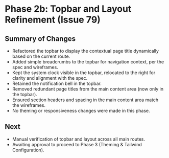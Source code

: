 # Phase 2b: Topbar and Layout Refinement (Issue 79)

## Summary of Changes
- Refactored the topbar to display the contextual page title dynamically based on the current route.
- Added simple breadcrumbs to the topbar for navigation context, per the spec and wireframes.
- Kept the system clock visible in the topbar, relocated to the right for clarity and alignment with the spec.
- Retained the notification bell in the topbar.
- Removed redundant page titles from the main content area (now only in the topbar).
- Ensured section headers and spacing in the main content area match the wireframes.
- No theming or responsiveness changes were made in this phase.

## Next
- Manual verification of topbar and layout across all main routes.
- Awaiting approval to proceed to Phase 3 (Theming & Tailwind Configuration). 